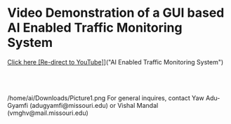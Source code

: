 # Video Demonstration of a GUI based AI Enabled Traffic Monitoring System

[Click here [Re-direct to YouTube]](https://youtu.be/h3iTvgXqono)]("AI Enabled Traffic Monitoring System")

<br />
<br />
<br />
<img>/home/ai/Downloads/Picture1.png<img/>
For general inquires, contact Yaw Adu-Gyamfi (adugyamfi@missouri.edu) or Vishal Mandal (vmghv@mail.missouri.edu)
